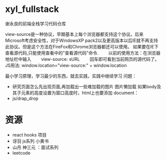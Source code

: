 # xyl_fullstack
谢永良的前端全栈学习代码仓库

view-source是一种协议，早期基本上每个浏览器都支持这个协议。后来Microsoft考虑安全性，对于WindowsXP pack2以及更高版本以后IE就不再支持此协议。但是这个方法在FireFox和Chrome浏览器都还可以使用。 如果要在IE下查看源代码,只能使用查看中的"查看源代码"命令.
　　以前的使用方法：在浏览器地址栏中输入
　　view-source: sURL
　　回车即可看到当前网页的源代码了。
JS用法:
       window.location="view-source:" + window.location

最小学习原理，学习最少的东西，就去实践，实践中继续学习
问题：
- 研究页面怎么先出现页面,再加载出一些难加载的图片
图片懒加载
如果body及其子元素的高度设置为窗口高度时，html上也要添加
document：
- js/drap_drop

# 资源
- react hooks 项目
- 讶羽 js系列 小黄书
- 山月 神三元 ：面试系列
- leetcode

